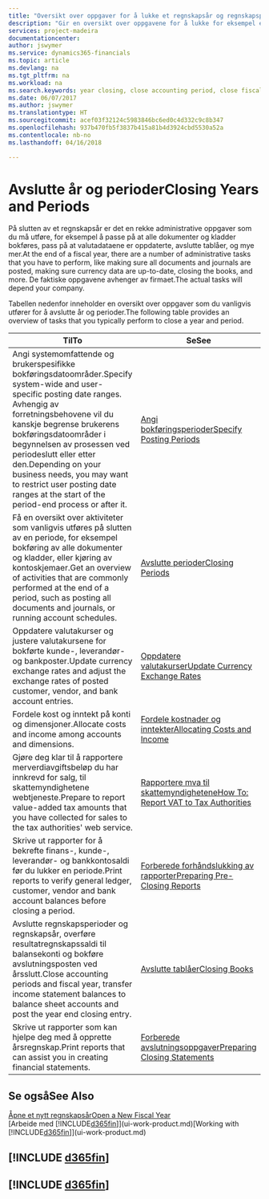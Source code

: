 ```yaml
---
title: "Oversikt over oppgaver for å lukke et regnskapsår og regnskapsperioder | Microsoft-dokumentasjon"
description: "Gir en oversikt over oppgavene for å lukke for eksempel et regnskapsår eller en regnskapsperiode og sørge for at dokumenter og kladder er bokført, og for å kontrollere banksaldoer."
services: project-madeira
documentationcenter: 
author: jswymer
ms.service: dynamics365-financials
ms.topic: article
ms.devlang: na
ms.tgt_pltfrm: na
ms.workload: na
ms.search.keywords: year closing, close accounting period, close fiscal year, bank account detailed trial balance
ms.date: 06/07/2017
ms.author: jswymer
ms.translationtype: HT
ms.sourcegitcommit: acef03f32124c5983846bc6ed0c4d332c9c8b347
ms.openlocfilehash: 937b470fb5f3837b415a81b4d3924cbd5530a52a
ms.contentlocale: nb-no
ms.lasthandoff: 04/16/2018

---
```

# <a name="closing-years-and-periods"></a><span data-ttu-id="80d26-103">Avslutte år og perioder</span><span class="sxs-lookup"><span data-stu-id="80d26-103">Closing Years and Periods</span></span>
<span data-ttu-id="80d26-104">På slutten av et regnskapsår er det en rekke administrative oppgaver som du må utføre, for eksempel å passe på at alle dokumenter og kladder bokføres, pass på at valutadataene er oppdaterte, avslutte tablåer, og mye mer.</span><span class="sxs-lookup"><span data-stu-id="80d26-104">At the end of a fiscal year, there are a number of administrative tasks that you have to perform, like making sure all documents and journals are posted, making sure currency data are up-to-date, closing the books, and more.</span></span> <span data-ttu-id="80d26-105">De faktiske oppgavene avhenger av firmaet.</span><span class="sxs-lookup"><span data-stu-id="80d26-105">The actual tasks will depend your company.</span></span>

<span data-ttu-id="80d26-106">Tabellen nedenfor inneholder en oversikt over oppgaver som du vanligvis utfører for å avslutte år og perioder.</span><span class="sxs-lookup"><span data-stu-id="80d26-106">The following table provides an overview of tasks that you typically perform to close a year and period.</span></span>

| <span data-ttu-id="80d26-107">Til</span><span class="sxs-lookup"><span data-stu-id="80d26-107">To</span></span> | <span data-ttu-id="80d26-108">Se</span><span class="sxs-lookup"><span data-stu-id="80d26-108">See</span></span> |
| --- | --- |
| <span data-ttu-id="80d26-109">Angi systemomfattende og brukerspesifikke bokføringsdatoområder.</span><span class="sxs-lookup"><span data-stu-id="80d26-109">Specify system-wide and user-specific posting date ranges.</span></span> <span data-ttu-id="80d26-110">Avhengig av forretningsbehovene vil du kanskje begrense brukerens bokføringsdatoområder i begynnelsen av prosessen ved periodeslutt eller etter den.</span><span class="sxs-lookup"><span data-stu-id="80d26-110">Depending on your business needs, you may want to restrict user posting date ranges at the start of the period-end process or after it.</span></span> |[<span data-ttu-id="80d26-111">Angi bokføringsperioder</span><span class="sxs-lookup"><span data-stu-id="80d26-111">Specify Posting Periods</span></span>](finance-how-specify-posting-periods.md) |
| <span data-ttu-id="80d26-112">Få en oversikt over aktiviteter som vanligvis utføres på slutten av en periode, for eksempel bokføring av alle dokumenter og kladder, eller kjøring av kontoskjemaer.</span><span class="sxs-lookup"><span data-stu-id="80d26-112">Get an overview of activities that are commonly performed at the end of a period, such as posting all documents and journals, or running account schedules.</span></span> |[<span data-ttu-id="80d26-113">Avslutte perioder</span><span class="sxs-lookup"><span data-stu-id="80d26-113">Closing Periods</span></span>](year-how-complete-period-end-processes.md) |
| <span data-ttu-id="80d26-114">Oppdatere valutakurser og justere valutakursene for bokførte kunde-, leverandør- og bankposter.</span><span class="sxs-lookup"><span data-stu-id="80d26-114">Update currency exchange rates and adjust the exchange rates of posted customer, vendor, and bank account entries.</span></span> |[<span data-ttu-id="80d26-115">Oppdatere valutakurser</span><span class="sxs-lookup"><span data-stu-id="80d26-115">Update Currency Exchange Rates</span></span>](finance-how-update-currencies.md) |
| <span data-ttu-id="80d26-116">Fordele kost og inntekt på konti og dimensjoner.</span><span class="sxs-lookup"><span data-stu-id="80d26-116">Allocate costs and income among accounts and dimensions.</span></span> |[<span data-ttu-id="80d26-117">Fordele kostnader og inntekter</span><span class="sxs-lookup"><span data-stu-id="80d26-117">Allocating Costs and Income</span></span>](year-allocate-costs-income.md) |
| <span data-ttu-id="80d26-118">Gjøre deg klar til å rapportere merverdiavgiftsbeløp du har innkrevd for salg, til skattemyndighetene webtjeneste.</span><span class="sxs-lookup"><span data-stu-id="80d26-118">Prepare to report value-added tax amounts that you have collected for sales to the tax authorities' web service.</span></span> |[<span data-ttu-id="80d26-119">Rapportere mva til skattemyndighetene</span><span class="sxs-lookup"><span data-stu-id="80d26-119">How To: Report VAT to Tax Authorities</span></span>](finance-how-report-vat.md)|
| <span data-ttu-id="80d26-120">Skrive ut rapporter for å bekrefte finans-, kunde-, leverandør- og bankkontosaldi før du lukker en periode.</span><span class="sxs-lookup"><span data-stu-id="80d26-120">Print reports to verify general ledger, customer, vendor and bank account balances before closing a period.</span></span> |[<span data-ttu-id="80d26-121">Forberede forhåndslukking av rapporter</span><span class="sxs-lookup"><span data-stu-id="80d26-121">Preparing Pre-Closing Reports</span></span>](year-prepare-preclose-reports.md) |
| <span data-ttu-id="80d26-122">Avslutte regnskapsperioder og regnskapsår, overføre resultatregnskapssaldi til balansekonti og bokføre avslutningsposten ved årsslutt.</span><span class="sxs-lookup"><span data-stu-id="80d26-122">Close accounting periods and fiscal year, transfer income statement balances to balance sheet accounts and post the year end closing entry.</span></span> |[<span data-ttu-id="80d26-123">Avslutte tablåer</span><span class="sxs-lookup"><span data-stu-id="80d26-123">Closing Books</span></span>](year-close-books.md) |
| <span data-ttu-id="80d26-124">Skrive ut rapporter som kan hjelpe deg med å opprette årsregnskap.</span><span class="sxs-lookup"><span data-stu-id="80d26-124">Print reports that can assist you in creating financial statements.</span></span> |[<span data-ttu-id="80d26-125">Forberede avslutningsoppgaver</span><span class="sxs-lookup"><span data-stu-id="80d26-125">Preparing Closing Statements</span></span>](year-prepare-close-statement.md) |

## <a name="see-also"></a><span data-ttu-id="80d26-126">Se også</span><span class="sxs-lookup"><span data-stu-id="80d26-126">See Also</span></span>
[<span data-ttu-id="80d26-127">Åpne et nytt regnskapsår</span><span class="sxs-lookup"><span data-stu-id="80d26-127">Open a New Fiscal Year</span></span>](finance-how-open-new-fiscal-year.md)  
<span data-ttu-id="80d26-128">[Arbeide med [!INCLUDE[d365fin](includes/d365fin_md.md)]](ui-work-product.md)</span><span class="sxs-lookup"><span data-stu-id="80d26-128">[Working with [!INCLUDE[d365fin](includes/d365fin_md.md)]](ui-work-product.md)</span></span>

## [!INCLUDE [d365fin](includes/free_trial_md.md)]  
## [!INCLUDE [d365fin](includes/training_link_md.md)]

